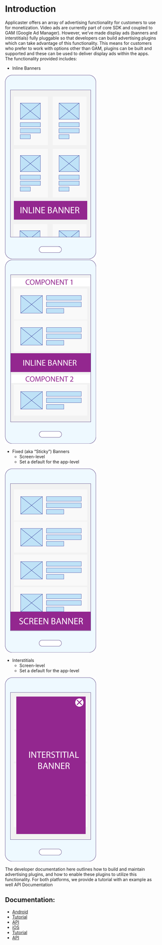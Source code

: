 # Introduction

Applicaster offers an array of advertising functionality for customers to use for monetization.
Video ads are currently part of core SDK and coupled to GAM (Google Ad Manager). However, we’ve made display ads (banners and interstitials) fully pluggable so that developers can build advertising plugins which can take advantage of this functionality.
This means for customers who prefer to work with options other than GAM, plugins can be built and supported and these can be used to deliver display ads within the apps. The functionality provided includes:

* Inline Banners

![inline_baners1.png](./img/inline_baners1.png) ![inline-banners2.png](./img/inline-banners2.png)

* Fixed (aka “Sticky”) Banners
  * Screen-level
  * Set a default for the app-level

![screen_banner.png](./img/screen_banner.png)

* Interstitials
  * Screen-level
  * Set a default for the app-level

![interstitial_banner.png](./img/interstitial_banner.png)

The developer documentation here outlines how to build and maintain advertising plugins, and how to enable these plugins to utilize this functionality. For both platforms, we provide a tutorial with an example as well API Documentation

## Documentation:

* [Android](advertisement/android/android.md)
 * [Tutorial](/advertisement/android/tutorial.md)
 * [API](/advertisement/android/api.md)
* [iOS](advertisement/ios/android.md)
 * [Tutorial](/advertisement/ios/tutorial.md)
 * [API](/advertisement/ios/api.md)
